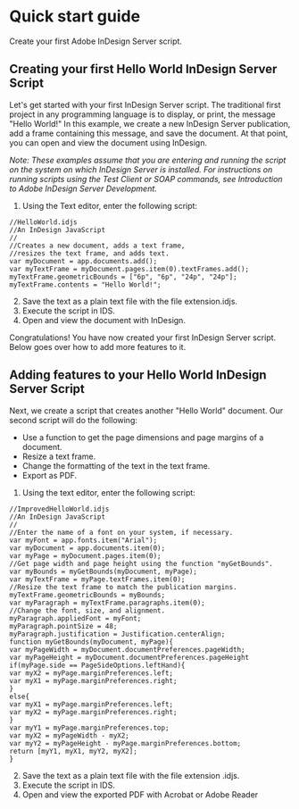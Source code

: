 # Quick start guide
Create your first Adobe InDesign Server script.

## Creating your first Hello World InDesign Server Script
Let's get started with your first InDesign Server script. The traditional first project in any programming language is to display, or print, the message "Hello World!" In this example, we create a new InDesign Server publication, add a frame containing this message, and save the document. At that point, you can open and view the document using InDesign.

*Note: These examples assume that you are entering and running the script on the system on which InDesign Server is installed. For instructions on running scripts using the Test Client or SOAP commands, see Introduction to Adobe InDesign Server Development.*

1. Using the Text editor, enter the following script:

```
//HelloWorld.idjs
//An InDesign JavaScript
//
//Creates a new document, adds a text frame,
//resizes the text frame, and adds text.
var myDocument = app.documents.add();
var myTextFrame = myDocument.pages.item(0).textFrames.add();
myTextFrame.geometricBounds = ["6p", "6p", "24p", "24p"];
myTextFrame.contents = "Hello World!";
```

2. Save the text as a plain text file with the file extension.idjs.
3. Execute the script in IDS.
4. Open and view the document with InDesign.

Congratulations! You have now created your first InDesign Server script. Below goes over how to add more features to it.

## Adding features to your Hello World InDesign Server Script
Next, we create a script that creates another "Hello World" document. Our second script will do the following:

* Use a function to get the page dimensions and page margins of a document.
* Resize a text frame.
* Change the formatting of the text in the text frame.
* Export as PDF.

1. Using the text editor, enter the following script:

```
//ImprovedHelloWorld.idjs
//An InDesign JavaScript
//
//Enter the name of a font on your system, if necessary.
var myFont = app.fonts.item("Arial");
var myDocument = app.documents.item(0);
var myPage = myDocument.pages.item(0);
//Get page width and page height using the function "myGetBounds".
var myBounds = myGetBounds(myDocument, myPage);
var myTextFrame = myPage.textFrames.item(0);
//Resize the text frame to match the publication margins.
myTextFrame.geometricBounds = myBounds;
var myParagraph = myTextFrame.paragraphs.item(0);
//Change the font, size, and alignment.
myParagraph.appliedFont = myFont;
myParagraph.pointSize = 48;
myParagraph.justification = Justification.centerAlign;
function myGetBounds(myDocument, myPage){
var myPageWidth = myDocument.documentPreferences.pageWidth;
var myPageHeight = myDocument.documentPreferences.pageHeight
if(myPage.side == PageSideOptions.leftHand){
var myX2 = myPage.marginPreferences.left;
var myX1 = myPage.marginPreferences.right;
}
else{
var myX1 = myPage.marginPreferences.left;
var myX2 = myPage.marginPreferences.right;
}
var myY1 = myPage.marginPreferences.top;
var myX2 = myPageWidth - myX2;
var myY2 = myPageHeight - myPage.marginPreferences.bottom;
return [myY1, myX1, myY2, myX2];
}
```

2. Save the text as a plain text file with the file extension .idjs.
3. Execute the script in IDS.
4. Open and view the exported PDF with Acrobat or Adobe Reader